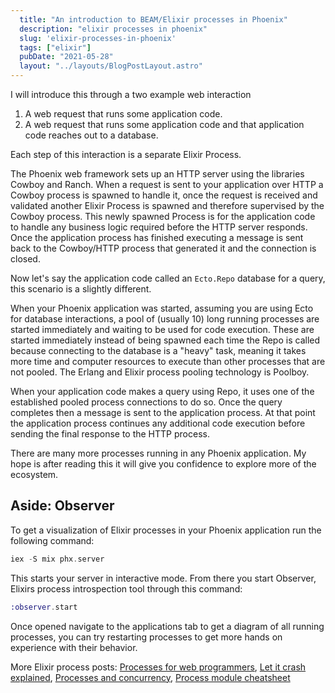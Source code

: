 ```yaml
---
  title: "An introduction to BEAM/Elixir processes in Phoenix"
  description: "elixir processes in phoenix"
  slug: 'elixir-processes-in-phoenix'
  tags: ["elixir"]
  pubDate: "2021-05-28"
  layout: "../layouts/BlogPostLayout.astro"
---
```


I will introduce this through a two example web interaction

1) A web request that runs some application code.
2) A web request that runs some application code and that application code reaches out to a database.

Each step of this interaction is a separate Elixir Process.

The Phoenix web framework sets up an HTTP server using the libraries Cowboy and Ranch. When a request is sent to your application over HTTP a Cowboy process is spawned to handle it, once the request is received and validated another Elixir Process is spawned and therefore supervised by the Cowboy process. This newly spawned Process is for the application code to handle any business logic required before the HTTP server responds. Once the application process has finished executing a message is sent back to the Cowboy/HTTP process that generated it and the connection is closed.

Now let's say the application code called an `Ecto.Repo` database for a query, this scenario is a slightly different.

When your Phoenix application was started, assuming you are using Ecto for database interactions, a pool of (usually 10) long running processes are started immediately and waiting to be used for code execution. These are started immediately instead of being spawned each time the Repo is called because connecting to the database is a "heavy" task, meaning it takes more time and computer resources to execute than other processes that are not pooled. The Erlang and Elixir process pooling technology is Poolboy.

When your application code makes a query using Repo, it uses one of the established pooled process connections to do so. Once the query completes then a message is sent to the application process. At that point the application process continues any additional code execution before sending the final response to the HTTP process.

There are many more processes running in any Phoenix application. My hope is after reading this it will give you confidence to explore more of the ecosystem.

<h2>Aside: Observer</h2>

To get a visualization of Elixir processes in your Phoenix application run the following command:

```elixir
iex -S mix phx.server
```

This starts your server in interactive mode. From there you start Observer, Elixirs process introspection tool through this command:

```elixir
:observer.start
```

Once opened navigate to the applications tab to get a diagram of all running processes, you can try restarting processes to get more hands on experience with their behavior.

More Elixir process posts:
[Processes for web programmers](https://www.devdecks.io/2021-beam-elixir-processes-explained),
[Let it crash explained](https://www.devdecks.io/2021-let-it-crash-explained),
[Processes and concurrency](https://www.devdecks.io/2021-elixir-processes-concurrency-and-parallelism),
[Process module cheatsheet](https://www.devdecks.io/2021-elixir-process-module-cheatsheet)